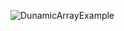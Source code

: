 ![DunamicArrayExample](https://user-images.githubusercontent.com/115818156/227703641-bca6335c-003c-4b5d-b6bb-4c260927f95e.gif)
